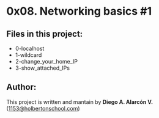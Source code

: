 # 0x08. Networking basics #1


## Files in this project:

- 0-localhost
- 1-wildcard
- 2-change_your_home_IP
- 3-show_attached_IPs

## Author:

This project is written and mantain by   **Diego A. Alarcón V.** (1153@holbertonschool.com)
